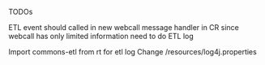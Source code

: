 
TODOs

ETL event should called in new webcall message handler in CR since webcall has only limited information need to do ETL log

Import commons-etl from rt for etl log
Change /resources/log4j.properties

